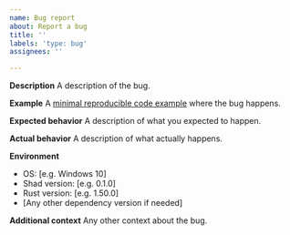 ```yaml
---
name: Bug report
about: Report a bug
title: ''
labels: 'type: bug'
assignees: ''

---
```


**Description**
A description of the bug.

**Example**
A [minimal reproducible code example](https://stackoverflow.com/help/minimal-reproducible-example) where the bug happens.

**Expected behavior**
A description of what you expected to happen.

**Actual behavior**
A description of what actually happens.

**Environment**
 - OS: [e.g. Windows 10]
 - Shad version: [e.g. 0.1.0]
 - Rust version: [e.g. 1.50.0]
 - [Any other dependency version if needed]

**Additional context**
Any other context about the bug.
